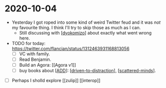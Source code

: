 # 2020-10-04

 - Yesterday I got roped into some kind of weird Twitter feud and it was *not* my favourite thing. I think I'll try to skip those as much as I can.
   - Still discussing with [[dyokomizo]] about exactly what went wrong here.
 - TODO for today: https://twitter.com/flancian/status/1312463931168813056
   - [ ] VC with family.
   - [ ] Read Benjamin.
    - [ ] Build an Agora: [[Agora v1]]
   - [ ] buy books about [[ADD]]: [[driven-to-distraction]], [[scattered-minds]].
 - [ ] Perhaps I sholld explore [[zulip]] [[interop]]

[//begin]: # "Autogenerated link references for markdown compatibility"
[dyokomizo]: ../dyokomizo "dyokomizo"
[ADD]: add "ADD"
[driven-to-distraction]: driven-to-distraction "Driven to Distraction"
[scattered-minds]: scattered-minds "Scattered Minds"
[//end]: # "Autogenerated link references"
